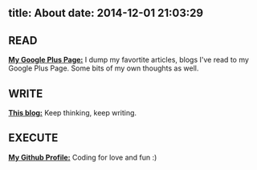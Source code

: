 title: About
date: 2014-12-01 21:03:29
---




## READ

__<a href="https://plus.google.com/+KevinHuGplus/" target="_blank">
My Google Plus Page:</a>__ I dump my favortite articles, blogs I've read to my Google Plus Page. Some bits of my own thoughts as well.

## WRITE

__<a href="http://blog.kevinhu.me/" target="_blank">
This blog:</a>__ Keep thinking, keep writing.


## EXECUTE

__<a href="http://github.com/hxy9243/" target="_blank">
My Github Profile:</a>__ Coding for love and fun :)

